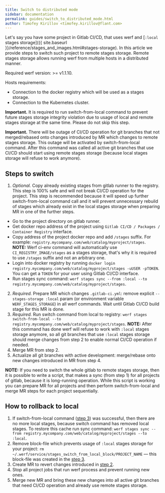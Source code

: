 ```yaml
---
title: Switch to distributed mode
sidebar: documentation
permalink: guides/switch_to_distributed_mode.html
author: Timofey Kirillov <timofey.kirillov@flant.com>
---
```


Let's say you have some project in Gitlab CI/CD, that uses werf and [`:local` stages storage]({{ site.baseurl }}/reference/stages_and_images.html#stages-storage). In this article we provide steps to switch such project to remote stages storage. Remote stages storage allows running werf from multiple hosts in a distributed manner.

Required werf version: >= v1.1.10.

Hosts requirements:
 - Connection to the docker registry which will be used as a stages storage.
 - Connection to the Kubernetes cluster.

**Important.** It is required to run switch-from-local command to prevent future stages storage integrity violation due to usage of local and remote stages storage at the same time. Please do not skip this step.

**Important.** There will be outage of CI/CD operation for git branches that not merged/rebased onto changes introduced by MR which changes to remote stages storage. This outage will be activated by switch-from-local command. After this command was called all active git branches that use CI/CD should start using remote stages storage (because local stages storage will refuse to work anymore).

## Steps to switch

 1. _Optional._ Copy already existing stages from gitlab runner to the registry. This step is 100% safe and will not break CI/CD operation for the project. This step is recommended because it will speed up further switch-from-local command call and it will prevent unnecessary rebuild of stages which already exist in the local stages storage when preparing MR in one of the further steps.
   - Go to the project directory on gitlab runner.
   - Get docker repo address of the project using `Gitlab CI/CD / Packages / Container Registry` interface.
   - Copy address of the project docker repo and add `/stages` suffix. For example: `registry.mycompany.com/web/catalog/myproject/stages`. **NOTE:** Werf ci-env command will automatically use `CI_REGISTRY_IMAGE/stages` as a stages storage, that's why it is required to use `/stages` suffix and not an arbitrary one.
   - Login into docker registry by running `docker login registry.mycompany.com/web/catalog/myproject/stages -uUSER -pTOKEN`. You can get a `TOKEN` for your user using Gitlab CI/CD interface.
   - Run stages sync command: `werf stages sync --from :local --to registry.mycompany.com/web/catalog/myproject/stages`.
 2. _Required._ Prepare MR which changes `.gitlab-ci.yml`: remove explicit `--stages-storage :local` param (or environment variable `WERF_STAGES_STORAGE`) in all werf commands. Wait until Gitlab CI/CD build stage for this MR is done.
 3. _Required._ Run switch command from local to registry: `werf stages switch-from-local --to registry.mycompany.com/web/catalog/myproject/stages`. **NOTE:** After this command has done werf will refuse to work with `:local` stages storage anymore, so all git branches that use `:local` stages storage should merge changes from step 2 to enable normal CI/CD operation if needed.
 4. Merge MR from step 2.
 5. Actualize all git branches with active development: merge/rebase onto new changes introduced in MR from step 4.

**NOTE:** If you need to switch the whole gitlab to remote stages storage, then it is possible to write a script, that makes a sync (from step 1) for all projects of gitlab, because it is long-running operation. While this script is working you can prepare MR for all projects and then perform switch-from-local and merge MR steps for each project sequentially.

## How to rollback to local

 1. If switch-from-local command ([step 3](#steps-to-switch)) was successful, then there are no more local stages, because switch command has removed local stages. To restore this cache run sync command: `werf stages sync --from registry.mycompany.com/web/catalog/myproject/stages --to :local`.
 2. Remove block-file which prevents usage of `:local` stages storage for your project: `rm ~/.werf/service/stages_switch_from_local_block/PROJECT_NAME` — this block-file was created in the [step 3](#steps-to-switch).
 3. Create MR to revert changes introduced in [step 2](#steps-to-switch).
 4. Stop all project jobs that run werf process and prevent running new ones.
 5. Merge new MR and bring these new changes into all active git branches that need CI/CD operation and already use remote stages storage.
